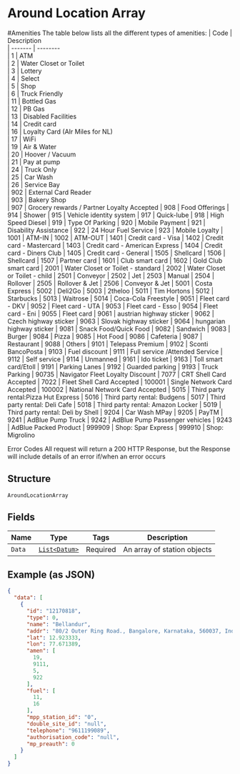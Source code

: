
# Around Location Array

#Amenities The table below lists all the different types of amenities:
| Code    | Description  
| ------- | --------  
| 1       | ATM  
| 2       | Water Closet or Toilet  
| 3       | Lottery  
| 4       | Select  
| 5       | Shop  
| 6       | Truck Friendly  
| 11      | Bottled Gas  
| 12      | PB Gas  
| 13      | Disabled Facilities  
| 14      | Credit card  
| 16      | Loyalty Card (AIr Miles for NL)  
| 17      | WiFi  
| 19      | Air & Water  
| 20      | Hoover / Vacuum  
| 21      | Pay at pump  
| 24      | Truck Only  
| 25      | Car Wash  
| 26      | Service Bay  
| 902     | External Card Reader  
| 903     | Bakery Shop  
| 907     | Grocery rewards / Partner Loyalty Accepted
| 908     | Food Offerings
| 914     | Shower
| 915     | Vehicle identity system
| 917     | Quick-lube
| 918     | High Speed Diesel
| 919     | Type Of Parking
| 920     | Mobile Payment
| 921     | Disability Assistance
| 922     | 24 Hour Fuel Service
| 923     | Mobile Loyalty
| 1001    | ATM-IN
| 1002    | ATM-OUT
| 1401    | Credit card - Visa
| 1402    | Credit card - Mastercard
| 1403    | Credit card - American Express
| 1404    | Credit card - Diners Club
| 1405    | Credit card - General
| 1505    | Shellcard
| 1506    | Shellcard
| 1507    | Partner card
| 1601    | Club smart card
| 1602    | Gold Club smart card
| 2001    | Water Closet or Toilet - standard
| 2002    | Water Closet or Toilet - child
| 2501    | Conveyor
| 2502    | Jet
| 2503    | Manual
| 2504    | Rollover
| 2505    | Rollover & Jet
| 2506    | Conveyor & Jet
| 5001    | Costa Express
| 5002    | Deli2Go
| 5003    | 2theloo
| 5011    | Tim Hortons
| 5012    | Starbucks
| 5013    | Waitrose
| 5014    | Coca-Cola Freestyle
| 9051    | Fleet card - DKV
| 9052    | Fleet card - UTA
| 9053    | Fleet card - Esso
| 9054    | Fleet card - Eni
| 9055    | Fleet card
| 9061    | austrian highway sticker
| 9062    | Czech highway sticker
| 9063    | Slovak highway sticker
| 9064    | hungarian highway sticker
| 9081    | Snack Food/Quick Food
| 9082    | Sandwich
| 9083    | Burger
| 9084    | Pizza
| 9085    | Hot Food
| 9086    | Cafeteria
| 9087    | Restaurant
| 9088    | Others
| 9101    | Telepass Premium
| 9102    | Sconti BancoPosta
| 9103    | Fuel discount
| 9111    | Full service /Attended Service
| 9112    | Self service
| 9114    | Unmanned
| 9161    | Ido ticket
| 9163    | Toll smart card/Etoll
| 9191    | Parking Lanes
| 9192    | Guarded parking
| 9193    | Truck Parking
| 90735   | Navigator Fleet Loyalty Discount
| 7077    | CRT Shell Card Accepted
| 7022    | Fleet Shell Card Accepted
| 100001  | Single Network Card Accepted
| 100002  | National Network Card Accepted
| 5015    | Third party rental\:Pizza Hut Express
| 5016    | Third party rental\: Budgens
| 5017    | Third party rental\: Deli Cafe
| 5018    | Third party rental\: Amazon Locker
| 5019    | Third party rental\: Deli by Shell
| 9204    | Car Wash MPay
| 9205    | PayTM
| 9241    | AdBlue Pump Truck
| 9242    | AdBlue Pump Passenger vehicles
| 9243    | AdBlue Packed Product
| 999909  | Shop\: Spar Express
| 999910  | Shop\: Migrolino

Error Codes
All request will return a 200 HTTP Response, but the Response will include details of an error if/when an error occurs

## Structure

`AroundLocationArray`

## Fields

| Name | Type | Tags | Description |
|  --- | --- | --- | --- |
| `Data` | [`List<Datum>`](../../doc/models/datum.md) | Required | An array of station objects |

## Example (as JSON)

```json
{
  "data": [
    {
      "id": "12170818",
      "type": 0,
      "name": "Bellandur",
      "addr": "80/2 Outer Ring Road., Bangalore, Karnataka, 560037, India",
      "lat": 12.923333,
      "lon": 77.671389,
      "amen": [
        19,
        9111,
        5,
        922
      ],
      "fuel": [
        11,
        16
      ],
      "mpp_station_id": "0",
      "double_site_id": "null",
      "telephone": "9611199089",
      "authorisation_code": "null",
      "mp_preauth": 0
    }
  ]
}
```

